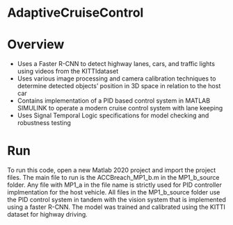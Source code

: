 # AdaptiveCruiseControl

# Overview

* Uses a Faster R-CNN to detect highway lanes, cars, and traffic lights using videos from the KITTIdataset
* Uses various image processing and camera calibration techniques to determine detected objects’ position in 3D
space in relation to the host car
* Contains implementation of a PID based control system in MATLAB SIMULINK to operate a modern cruise control system with
lane keeping
* Uses Signal Temporal Logic specifications for model checking and robustness testing

# Run

To run this code, open a new Matlab 2020 project and import the project files. The main file to run is the ACCBreach_MP1_b.m in the MP1_b_source folder. Any file with MP1_a in the file name is strictly used for PID controller implmentation for the host vehicle. All files in the MP1_b_source folder use the PID control system in tandem with the vision system that is implemented using a faster R-CNN. The model was trained and calibrated using the KITTI dataset for highway driving.
